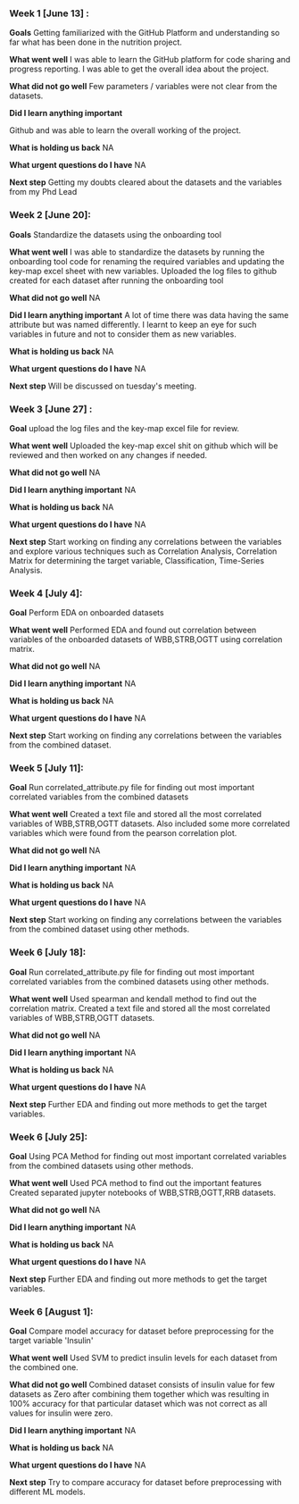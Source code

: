 ### Week 1 [June 13] :
**Goals**
Getting familiarized with the GitHub Platform and understanding so far what has been done in the nutrition project.

**What went well**
I was able to learn the GitHub platform for code sharing and progress reporting.
I was able to get the overall idea about the project.

**What did not go well**
Few parameters / variables were not clear from the datasets.

**Did I learn anything important**

Github and was able to learn the overall working of the project.

**What is holding us back**
NA

**What urgent questions do I have**
NA

**Next step**
 Getting my doubts cleared about the datasets and the variables from my Phd Lead



### Week 2 [June 20]: 

**Goals**
Standardize the datasets using the onboarding tool

**What went well**
I was able to standardize the datasets by running the onboarding tool code for renaming the required variables and updating the key-map excel sheet with new variables.
Uploaded the log files to github created for each dataset after running the onboarding tool

**What did not go well**
NA

**Did I learn anything important**
A lot of time there was data having the same attribute but was named differently. I learnt to keep an eye for such variables in future and not to consider them as new variables.

**What is holding us back**
NA

**What urgent questions do I have**
NA

**Next step**
Will be discussed on tuesday's meeting.



### Week 3 [June 27] :

**Goal**
upload the log files and the key-map excel file for review.

**What went well**
Uploaded the key-map excel shit on github which will be reviewed and then worked on any changes if needed.

**What did not go well**
NA

**Did I learn anything important**
NA

**What is holding us back**
NA

**What urgent questions do I have**
NA

**Next step**
Start working on finding any correlations between the variables and explore various techniques such as Correlation Analysis, 
Correlation Matrix for determining the target variable, Classification, Time-Series Analysis.


### Week 4 [July 4]: 

**Goal**
Perform EDA on onboarded datasets

**What went well**
Performed EDA and found out correlation between variables of the onboarded datasets of WBB,STRB,OGTT using correlation matrix.

**What did not go well**
NA

**Did I learn anything important**
NA

**What is holding us back**
NA

**What urgent questions do I have**
NA

**Next step**
Start working on finding any correlations between the variables from the combined dataset.


### Week 5 [July 11]:

**Goal**
Run correlated_attribute.py file for finding out most important correlated variables from the combined datasets

**What went well**
Created a text file and stored all the most correlated variables of  WBB,STRB,OGTT datasets. Also included some more correlated variables which were found from the pearson correlation
plot.

**What did not go well**
NA

**Did I learn anything important**
NA

**What is holding us back**
NA

**What urgent questions do I have**
NA

**Next step**
Start working on finding any correlations between the variables from the combined dataset using other methods.

### Week 6 [July 18]:

**Goal**
Run correlated_attribute.py file for finding out most important correlated variables from the combined datasets using other methods.

**What went well**
Used spearman and kendall method to find out the correlation matrix.
Created a text file and stored all the most correlated variables of  WBB,STRB,OGTT datasets.

**What did not go well**
NA

**Did I learn anything important**
NA

**What is holding us back**
NA

**What urgent questions do I have**
NA

**Next step**
Further EDA and finding out more methods to get the target variables.

### Week 6 [July 25]:

**Goal**
Using PCA Method for finding out most important correlated variables from the combined datasets using other methods.

**What went well**
Used PCA method to find out the important features
Created separated jupyter notebooks of  WBB,STRB,OGTT,RRB datasets.

**What did not go well**
NA

**Did I learn anything important**
NA

**What is holding us back**
NA

**What urgent questions do I have**
NA

**Next step**
Further EDA and finding out more methods to get the target variables.

### Week 6 [August 1]:

**Goal**
Compare model accuracy for dataset before preprocessing for the target variable 'Insulin'

**What went well**
Used SVM to predict insulin levels for each dataset from the combined one.

**What did not go well**
Combined dataset consists of insulin value for few datasets as Zero after combining them together which was resulting in 100% accuracy for that particular dataset which was not correct as 
all values for insulin were zero.

**Did I learn anything important**
NA

**What is holding us back**
NA

**What urgent questions do I have**
NA

**Next step**
Try to compare accuracy for dataset before preprocessing with different ML models.



